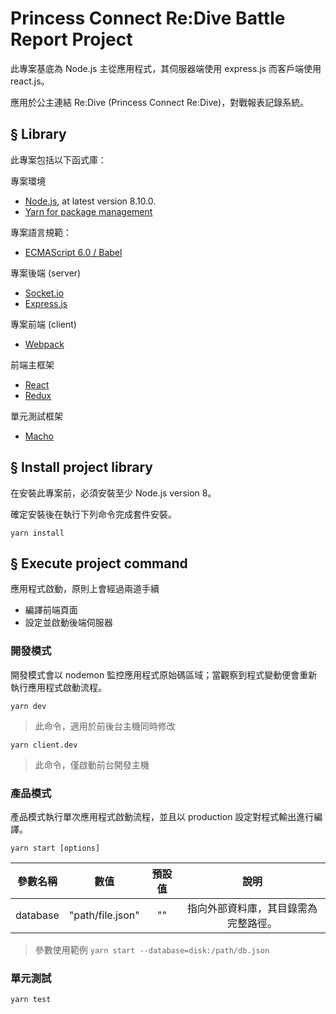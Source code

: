 # Princess Connect Re:Dive Battle Report Project

此專案基底為 Node.js 主從應用程式，其伺服器端使用 express.js 而客戶端使用 react.js。

應用於公主連結 Re:Dive (Princess Connect Re:Dive)，對戰報表記錄系統。

## § Library

此專案包括以下函式庫：

專案環境
* [Node.js](https://nodejs.org/en/), at latest version 8.10.0.
* [Yarn for package management](https://yarnpkg.com/lang/en/)

專案語言規範：
* [ECMAScript 6.0 / Babel](https://babeljs.io/learn-es2015/)

專案後端 (server)
* [Socket.io](https://socket.io/)
* [Express.js](http://expressjs.com/)

專案前端 (client)
* [Webpack](https://webpack.js.org/)

前端主框架
* [React](https://facebook.github.io/react/)
* [Redux](https://github.com/reactjs/redux)

單元測試框架
* [Macho](https://mochajs.org/)

## § Install project library

在安裝此專案前，必須安裝至少 Node.js version 8。

確定安裝後在執行下列命令完成套件安裝。

```
yarn install
```

## § Execute project command

應用程式啟動，原則上會經過兩道手續
+ 編譯前端頁面
+ 設定並啟動後端伺服器

### 開發模式

開發模式會以 nodemon 監控應用程式原始碼區域；當觀察到程式變動便會重新執行應用程式啟動流程。

```
yarn dev
```
> 此命令，適用於前後台主機同時修改

```
yarn client.dev
```
> 此命令，僅啟動前台開發主機

### 產品模式

產品模式執行單次應用程式啟動流程，並且以 production 設定對程式輸出進行編譯。

```
yarn start [options]
```

| 參數名稱 | 數值 | 預設值 | 說明 |
| :--: | :-: | :-: | :-----: |
| database | "path/file.json" | "" | 指向外部資料庫，其目錄需為完整路徑。 |
> 參數使用範例 ```yarn start --database=disk:/path/db.json```

### 單元測試

```
yarn test
```
